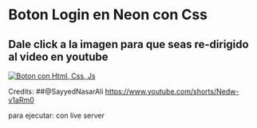 # Boton Login en Neon con Css

## Dale click a la imagen para que seas re-dirigido al video en youtube

[![Boton con Html, Css, Js ](boton.gif)](https://www.youtube.com/watch?v=3qHujk5uTPA)

Credits:
##@SayyedNasarAli
https://www.youtube.com/shorts/Nedw-v1aRm0


para ejecutar: con live server